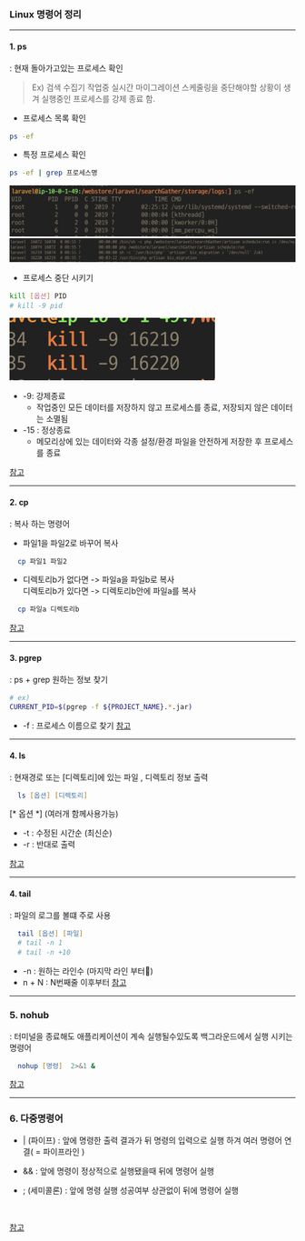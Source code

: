 ### Linux 명령어 정리
 - - - 
#### 1.  ps
:  현재 돌아가고있는 프로세스 확인
<br>
>  Ex) 검색 수집기 작업중 실시간 마이그레이션 스케줄링을 중단해야할 상황이 생겨 
> 실행중인 프로세스를 강제 종료 함.

- 프로세스 목록 확인 
```bash
ps -ef 
```

- 특정 프로세스 확인
```bash
ps -ef | grep 프로세스명 
```
![출력 화면](../img/command_ps1.png)
![출력 화면](../img/command_pid.png)


- 프로세스 중단 시키기 
```bash
kill [옵션] PID
# kill -9 pid
```
![출력 화면](../img/command_kill.png) <br>
 - -9: 강제종료 
    * 작업중인 모든 데이터를 저장하지 않고 프로세스를 종료, 저장되지 않은 데이터는 소멸됨
 -  -15 : 정상종료
    * 메모리상에 있는 데이터와 각종 설정/환경 파일을 안전하게 저장한 후 프로세스를 종료

[참고](https://yang1650.tistory.com/110)

- - - 

#### 2. cp
: 복사 하는 명령어 
- 파일1을 파일2로 바꾸어 복사 
```zsh
  cp 파일1 파일2
```
- 디렉토리b가 없다면 -> 파일a을 파일b로 복사 <br>
  디렉토리b가 있다면 -> 디렉토리b안에 파일a를 복사
```zsh
  cp 파일a 디렉토리b
```
[참고](https://www.manualfactory.net/10805)
- - - 

#### 3. pgrep
: ps + grep 원하는 정보 찾기
```zsh
# ex) 
CURRENT_PID=$(pgrep -f ${PROJECT_NAME}.*.jar)
```
- -f : 프로세스 이름으로 찾기
[참고](https://bigsun84.tistory.com/365)
- - - 
#### 4. ls
: 현재경로 또는 [디렉토리]에 있는 파일 , 디렉토리 정보 출력 <br>
```zsh
  ls [옵션] [디렉토리]
```

[\* 옵션 \*] (여러개 함께사용가능)
  - -t : 수정된 시간순 (최신순)
  - -r : 반대로 출력 

[참고](https://big-sun.tistory.com/27)

- - - 

#### 4. tail
: 파일의 로그를 볼떄 주로 사용
```zsh
  tail [옵션] [파일]
  # tail -n 1
  # tail -n +10 
```
  - -n : 원하는 라인수 (마지막 라인 부터)
  - n + N : N번째줄 이후부터
[참고](https://m.blog.naver.com/PostView.naver?isHttpsRedirect=true&blogId=yoodh0713&logNo=221596485819)

- - - 
### 5. nohub
: 터미널을 종료해도 애플리케이션이 계속 실행될수있도록 백그라운드에서 실행 시키는 명령어
```zsh
  nohup [명령]  2>&1 &
  ```

[참고](https://ourcstory.tistory.com/197)

- - - 
### 6. 다중명령어
- | (파이프) : 앞에 명령한 출력 결과가 뒤 명령의 입력으로 실행 하겨 여러 명령어 연결( = 파이프라인 )

- && : 앞에 명령이 정상적으로 실행됐을때 뒤에 명령어 실행

- ; (세미콜론) : 앞에 명령 실행 성공여부 상관없이 뒤에 명령어 실행
<br>

[참고](https://jhnyang.tistory.com/66)
<!-- ### curl  -->